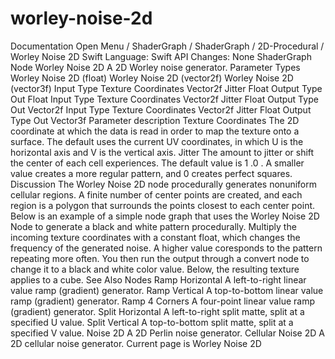 # worley-noise-2d
 Documentation 
 Open Menu 
/
 ShaderGraph 
/
ShaderGraph
/
 2D-Procedural 
/
 Worley Noise 2D 
Swift
Language: 
Swift
 API Changes: 
None
ShaderGraph Node
Worley Noise 2D
A 2D Worley noise generator.
Parameter Types
 Worley Noise 2D (float) 
 Worley Noise 2D (vector2f) 
 Worley Noise 2D (vector3f) 
Input
Type
Texture Coordinates
Vector2f
Jitter
Float
Output
Type
Out
Float
Input
Type
Texture Coordinates
Vector2f
Jitter
Float
Output
Type
Out
Vector2f
Input
Type
Texture Coordinates
Vector2f
Jitter
Float
Output
Type
Out
Vector3f
Parameter description
Texture Coordinates
The 2D coordinate at which the data is read in order to map the texture onto a surface. The default uses the current 
UV
 coordinates, in which 
U
 is the horizontal axis and 
V
 is the vertical axis.
Jitter
The amount to 
jitter
 or shift the center of each cell experiences. The default value is 
1
.0
. A smaller value creates a more regular pattern, and 
0
 creates perfect squares.
Discussion
The Worley Noise 2D node procedurally generates nonuniform cellular regions. A finite number of center points are created, and each region is a polygon that surrounds the points closest to each center point. Below is an example of a simple node graph that uses the Worley Noise 2D Node to generate a black and white pattern procedurally.
Multiply the incoming texture coordinates with a constant float, which changes the frequency of the generated noise. A higher value coresponds to the pattern repeating more often. You then run the output through a convert node to change it to a black and white color value.
Below, the resulting texture applies to a cube.
See Also
Nodes
Ramp Horizontal
A left-to-right linear value ramp (gradient) generator.
Ramp Vertical
A top-to-bottom linear value ramp (gradient) generator.
Ramp 4 Corners
A four-point linear value ramp (gradient) generator.
Split Horizontal
A left-to-right split matte, split at a specified U value.
Split Vertical
A top-to-bottom split matte, split at a specified V value.
Noise 2D
A 2D Perlin noise generator.
Cellular Noise 2D
A 2D cellular noise generator.
 Current page is Worley Noise 2D 